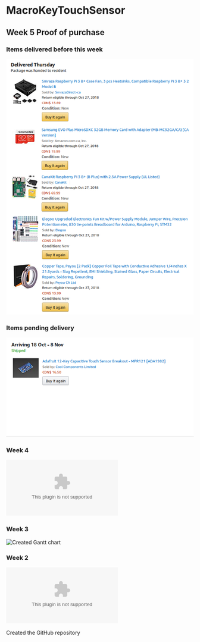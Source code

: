 MacroKeyTouchSensor
===============

Week 5 Proof of purchase
-------------
### Items delivered before this week
![Items delivered before this week](index_src/Delivered_priorWk5.png)

### Items pending delivery
![Items still on its way](index_src/Pending_priorWk5.png)

### Week 4 

![Created budget document](Documentation/JonasGamao_N01198081_budget.xlsx)

### Week 3

![Created Gantt chart](Documentation/Gantt.gan)

### Week 2

![Created Proposal Content](Documentation/ProposalContentJonasGamao.xlsx)

Created the GitHub repository